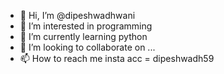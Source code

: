 - 👋 Hi, I’m @dipeshwadhwani
- 👀 I’m interested in programming
- 🌱 I’m currently learning python
- 💞️ I’m looking to collaborate on ...
- 📫 How to reach me insta acc = dipeshwadh59

<!---
dipeshwadhwani/dipeshwadhwani is a ✨ special ✨ repository because its `README.md` (this file) appears on your GitHub profile.
You can click the Preview link to take a look at your changes.
--->
